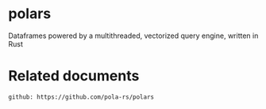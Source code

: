 # polars

Dataframes powered by a multithreaded, vectorized query engine, written in Rust

# Related documents

    github: https://github.com/pola-rs/polars
